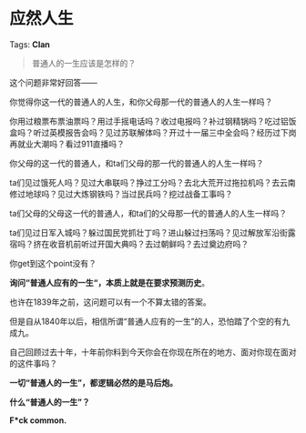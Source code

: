 # 应然人生

Tags: **Clan**

> 普通人的一生应该是怎样的？



这个问题非常好回答——

你觉得你这一代的普通人的人生，和你父母那一代的普通人的人生一样吗？

你用过粮票布票油票吗？用过手摇电话吗？收过电报吗？补过钢精锅吗？吃过铝饭盒吗？听过英模报告会吗？见过苏联解体吗？开过十一届三中全会吗？经历过下岗再就业大潮吗？看过911直播吗？

  


你父母的这一代的普通人，和ta们父母的那一代的普通人的人生一样吗？

ta们见过饿死人吗？见过大串联吗？挣过工分吗？去北大荒开过拖拉机吗？去云南修过地球吗？见过大炼钢铁吗？当过民兵吗？挖过战备工事吗？

  


ta们父母的父母这一代的普通人，和ta们的父母那一代的普通人的人生一样吗？

ta们见过日军入城吗？躲过国民党抓壮丁吗？进山躲过扫荡吗？见过解放军沿街露宿吗？挤在收音机前听过开国大典吗？去过朝鲜吗？去过奠边府吗？

  


你get到这个point没有？

**询问“普通人应有的一生“，本质上就是在要求预测历史**。

也许在1839年之前，这问题可以有一个不算太错的答案。

但是自从1840年以后，相信所谓“普通人应有的一生”的人，恐怕踏了个空的有九成九。

自己回顾过去十年，十年前你料到今天你会在你现在所在的地方、面对你现在面对的这件事吗？

**一切“普通人的一生”，都逻辑必然的是马后炮。**

  


**什么“普通人的一生”？**

**F*ck common.**



